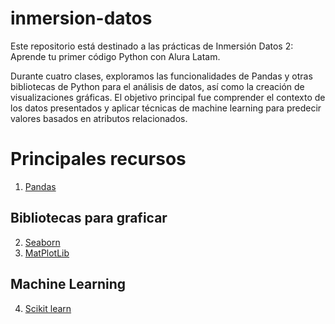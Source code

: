 # inmersion-datos
Este repositorio está destinado a las prácticas de Inmersión Datos 2: Aprende tu primer código Python con Alura Latam.

Durante cuatro clases, exploramos las funcionalidades de Pandas y otras bibliotecas de Python para el análisis de datos, así como la creación de visualizaciones gráficas. El objetivo principal fue comprender el contexto de los datos presentados y aplicar técnicas de machine learning para predecir valores basados en atributos relacionados.

# Principales recursos
1. [Pandas](https://pandas.pydata.org/)
## Bibliotecas para graficar
2. [Seaborn](https://seaborn.pydata.org/)
3. [MatPlotLib](https://matplotlib.org/)
## Machine Learning
4. [Scikit learn](https://scikit-learn.org/stable/)
